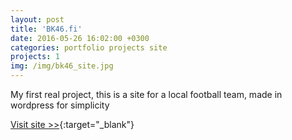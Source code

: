 ```yaml
---
layout: post
title: 'BK46.fi'
date: 2016-05-26 16:02:00 +0300
categories: portfolio projects site
projects: 1
img: /img/bk46_site.jpg
---
```


<p>My first real project,
this is a site for a local football team, made in wordpress for simplicity</p>

[Visit site >>](http://bk46.fi){:target="\_blank"}

